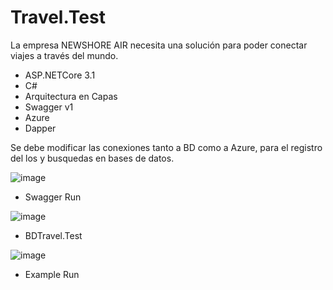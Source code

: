 # Travel.Test
La empresa NEWSHORE AIR necesita una solución para poder conectar viajes a través del mundo.

* ASP.NETCore 3.1
* C#
* Arquitectura en Capas
* Swagger v1
* Azure
* Dapper

Se debe modificar las conexiones tanto a BD como a Azure, para el registro del los y busquedas en bases de datos.

![image](https://user-images.githubusercontent.com/36570532/225386314-ba39ad32-4570-4d63-b79e-f72ea4ae3920.png)


- Swagger Run

![image](https://user-images.githubusercontent.com/36570532/225385923-2504a620-3eab-4e6d-b87b-24d2b5989610.png)


- BDTravel.Test

![image](https://user-images.githubusercontent.com/36570532/225384649-473d6faf-8f19-4c56-af5f-c0687899a508.png)

- Example Run


